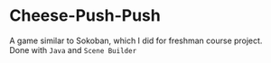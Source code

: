# Cheese-Push-Push
A game similar to Sokoban, which I did for freshman course project. <br>
Done with `Java` and `Scene Builder`
